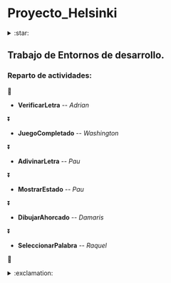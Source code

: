 # Proyecto_Helsinki
<details>
<summary>:star:</summary>
  
*(Nombre en clave para el proyecto _ Hangman)*
    
</details>

## Trabajo de Entornos de desarrollo.

### Reparto de actividades:
:red_car:

- **VerificarLetra** -- *Adrian*
  
:arrow_double_down:
  
- **JuegoCompletado** -- *Washington*
  
:arrow_double_down:

- **AdivinarLetra** -- *Pau*
  
:arrow_double_down:

- **MostrarEstado** -- *Pau*
  
:arrow_double_down:

- **DibujarAhorcado** -- *Damaris*
  
:arrow_double_down:

- **SeleccionarPalabra** -- *Raquel*
  
:checkered_flag:







<details>
<summary>:exclamation:</summary>
  
*espabila!* :stuck_out_tongue_winking_eye:
    
</details>
